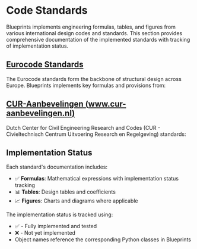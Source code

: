 # Code Standards

Blueprints implements engineering formulas, tables, and figures from various international design codes and standards. This section provides comprehensive documentation of the implemented standards with tracking of implementation status.

## [Eurocode Standards](eurocode/index.md)

The Eurocode standards form the backbone of structural design across Europe. Blueprints implements key formulas and provisions from:

## [CUR-Aanbevelingen (www.cur-aanbevelingen.nl)](cur/index.md)

Dutch Center for Civil Engineering Research and Codes (CUR - Civieltechnisch Centrum Uitvoering Research en Regelgeving) standards:

## Implementation Status

Each standard's documentation includes:

- ✅ **Formulas**: Mathematical expressions with implementation status tracking
- 📊 **Tables**: Design tables and coefficients 
- 📈 **Figures**: Charts and diagrams where applicable

The implementation status is tracked using:

- ✅ - Fully implemented and tested
- ❌ - Not yet implemented
- Object names reference the corresponding Python classes in Blueprints
